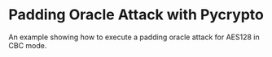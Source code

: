 # Padding Oracle Attack with Pycrypto

An example showing how to execute a padding oracle attack for AES128 in CBC mode.